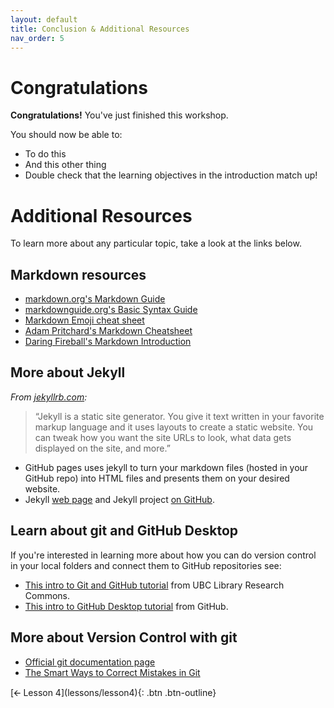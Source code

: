 ```yaml
---
layout: default
title: Conclusion & Additional Resources
nav_order: 5
---
```


# Congratulations

**Congratulations!** You've just finished this workshop.

You should now be able to:
- To do this
- And this other thing
- Double check that the learning objectives in the introduction match up!

# Additional Resources
To learn more about any particular topic, take a look at the links below.

## Markdown resources
- [markdown.org's Markdown Guide](https://www.markdownguide.org/getting-started/)
- [markdownguide.org's Basic Syntax Guide](https://www.markdownguide.org/basic-syntax/)
- [Markdown Emoji cheat sheet](https://github.com/ikatyang/emoji-cheat-sheet/blob/master/README.md)
- [Adam Pritchard's Markdown Cheatsheet](https://github.com/adam-p/markdown-here/wiki/Markdown-Cheatsheet)
- [Daring Fireball's Markdown Introduction](https://daringfireball.net/projects/markdown/)

## More about Jekyll
*From [jekyllrb.com](https://jekyllrb.com/):*
>“Jekyll is a static site generator. You give it text written in your favorite markup language and it uses layouts to create a static website. You can tweak how you want the site URLs to look, what data gets displayed on the site, and more.”
- GitHub pages uses jekyll to turn your markdown files (hosted in your GitHub repo) into HTML files and presents them on your desired website. 
- Jekyll [web page](https://jekyllrb.com/) and Jekyll project [on GitHub](https://github.com/jekyll/jekyll).

## Learn about git and GitHub Desktop
If you're interested in learning more about how you can do version control in your local folders and connect them to GitHub repositories see: 
- [This intro to Git and GitHub tutorial](https://ubc-library-rc.github.io/intro-git/) from UBC Library Research Commons.
- [This intro to GitHub Desktop tutorial](https://docs.github.com/en/desktop/installing-and-configuring-github-desktop/creating-your-first-repository-using-github-desktop) from GitHub.

## More about Version Control with git
- [Official git documentation page](https://git-scm.com/book/en/v2/)
- [The Smart Ways to Correct Mistakes in Git](https://css-tricks.com/the-smart-ways-to-correct-mistakes-in-git/) 

<div style="display: flex;">
<div style="flex-grow: 1;" markdown="1">
[🡨 Lesson 4](lessons/lesson4){: .btn .btn-outline} 
</div>

<div markdown="1">
<!-- [🡪](){: .btn .btn-outline} Conclusion doesn't have a next page -->
</div>
</div>